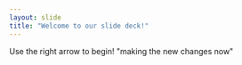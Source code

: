 ```yaml
---
layout: slide
title: "Welcome to our slide deck!"
---
```


Use the right arrow to begin!
"making the new changes now"
